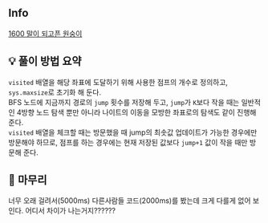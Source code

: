 ## Info
[1600 말이 되고픈 원숭이](https://www.acmicpc.net/problem/1600)

## 💡 풀이 방법 요약
`visited` 배열을 해당 좌표에 도달하기 위해 사용한 점프의 개수로 정의하고, `sys.maxsize`로 초기화 해 둔다.  
BFS 노드에 지금까지 경로의 `jump` 횟수를 저장해 두고, `jump`가 `K`보다 작을 때는 일반적인 4방향 노드 탐색 뿐만 아니라 나이트의 이동을 모방한 좌표로의 탐색도 같이 진행해 준다.  
`visited` 배열을 체크할 때는 방문했을 때 jump의 최솟값 업데이트가 가능한 경우에만 방문해야 하므로, 점프를 하는 경우에는 현재 저장된 값보다 `jump+1` 값이 작을 때만 방문해 준다.

## 🙂 마무리
너무 오래 걸려서(5000ms) 다른사람들 코드(2000ms)를 봤는데 크게 다를게 없어 보인다. 어디서 차이가 나는거지??????

